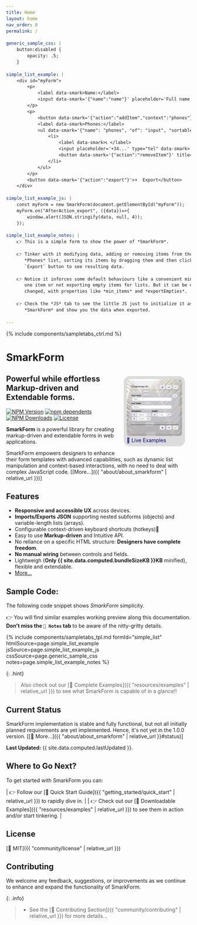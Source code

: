 ```yaml
---
title: Home
layout: home
nav_order: 0
permalink: /

generic_sample_css: |
    button:disabled {
        opacity: .5;
    }

simple_list_example: |
    <div id="myForm">
        <p>
            <label data-smark>Name:</label>
            <input data-smark='{"name":"name"}' placeholder='Full name' type="tel">
        </p>
        <p>
            <button data-smark='{"action":"addItem","context":"phones"}' title='Add Phone'>➕ </button>
            <label data-smark>Phones:</label>
            <ul data-smark='{"name": "phones", "of": "input", "sortable":true, "max_items":5, "exportEmpties": true}'>
                <li>
                    <label data-smark>📞 </label>
                    <input placeholder='+34...' type="tel" data-smark>
                    <button data-smark='{"action":"removeItem"}' title='Remove Phone'>❌</button>
                </li>
            </ul>
        </p>
        <button data-smark='{"action":"export"}'>⬇️  Export</button>
    </div>

simple_list_example_js: |
    const myForm = new SmarkForm(document.getElementById("myForm"));
    myForm.on("AfterAction_export", ({data})=>{
        window.alert(JSON.stringify(data, null, 4));
    });

simple_list_example_notes: |
    👉 This is a simple form to show the power of *SmarkForm*.

    👉 Tinker with it modifying data, adding or removing items from the
       *Phones* list, sorting its items by dragging them and then clicking the
       `Export` button to see resulting data.
    
    👉 Notice it inforces some default behaviours like a convenient minimum of
       one item or not exporting empty items for lists. But it can be easily
       changed, with properties like *min_items* and *exportEmpties*.

    👉 Check the *JS* tab to see the little JS just to initialize it as a
       *SmarkForm* and show you the data when exported.

---
```


{% include components/sampletabs_ctrl.md %}

<style>
.SmarkForm-Hero {
    float:right;
    max-width: 30%;
    margin: 1rem;
    background: gainsboro;
    padding: .5rem;
    border-radius: 1rem;
}
.SmarkForm-Hero img {
    border-radius: .5rem;
}
.SmarkForm-Hero a, a:hover, a:visited, a:active {
    text-decoration: none;
    color: darkblue;
}
.SmarkForm-Hero:hover {
    transform: scale(1.1,1.1) translate(-2.5%, 2.5%);
}
</style>


# SmarkForm

<div class="SmarkForm-Hero">
<a
    href='{{ "resources/examples" | relative_url }}'
    title="Click to see Live Examples..."
>
<img
    src="assets/SmarkForm_hero.png"
    alt=""
><br />
🔗 Live Examples
</a>
</div>


## Powerful while effortless Markup-driven and Extendable forms.

[![NPM Version][npm-image]][npm-url]
[![npm dependents][depends-image]][depends-url]
[![NPM Downloads][downloads-image]][downloads-url]
[![License][license-image]][license-url]
<!-- Hilighting fix: []() -->


**SmarkForm** is a powerful library for creating markup-driven and extendable
forms in web applications.

SmarkForm empowers designers to enhance their form templates with advanced
capabilities, such as dynamic list manipulation and context-based interactions,
with no need to deal with complex JavaScript code. \[[More...]({{
    "about/about_smarkform" | relative_url }})\]


## Features

  * **Responsive and accessible UX** across devices.
  * **Imports/Exports JSON** supporting nested subforms (objects) and
    variable-length lists (arrays).
  * Configurable context-driven keyboard shortcuts (hotkeys)
  * Easy to use **Markup-driven** and Intuitive API.
  * No reliance on a specific HTML structure: **Designers have complete freedom**.
  * **No manual wiring** between controls and fields.
  * Lightweigh (**Only {{ site.data.computed.bundleSizeKB }}KB** minified), flexible and extendable.
  * [More...](https://smarkform.bitifet.net/about/features)


## Sample Code:

The following code snippet shows *SmarkForm* simplicity.

👉 You will find similar examples working preview along this documentation.
**Don't miss the `📝 Notes` tab** to be aware of the nitty-gritty details.

{% include components/sampletabs_tpl.md
   formId="simple_list"
   htmlSource=page.simple_list_example
   jsSource=page.simple_list_example_js
   cssSource=page.generic_sample_css
   notes=page.simple_list_example_notes
%}

{: .hint}
> Also check out our
> [🔗 Complete Examples]({{ "resources/examples" | relative_url }})
> to see what SmarkForm is capable of in a glance!!


## Current Status

SmarkForm implementation is stable and fully functional, but not all initially
planned requirements are yet implemented. Hence, it's not yet in the 1.0.0
version. \[[🔗 More...]({{ "about/about_smarkform" | relative_url }}#status)\]

**Last Updated:** {{ site.data.computed.lastUpdated }}.


## Where to Go Next?

To get started with SmarkForm you can:


| 👉 Follow our [🔗 Quick Start Guide]({{ "getting_started/quick_start" | relative_url }}) to rapidly dive in. |
| 👉 Check out our [🔗 Downloadable Examples]({{ "resources/examples" | relative_url }}) to see them in action and/or start tinkering. |



## License

[🔗 MIT]({{ "community/license" | relative_url }})


## Contributing

We welcome any feedback, suggestions, or improvements as we continue to enhance
and expand the functionality of SmarkForm.


{: .info}
>   * See the [🔗 Contributing Section]({{ "community/contributing" | relative_url }})
>     for more details...


[npm-image]: https://img.shields.io/npm/v/smarkform.svg
[npm-url]: https://npmjs.org/package/smarkform
[depends-image]: https://badgen.net/npm/dependents/smarkform
[depends-url]: https://www.npmjs.com/package/smarkform?activeTab=dependents
[downloads-image]: https://img.shields.io/npm/dm/smarkform.svg
[downloads-url]: https://npmjs.org/package/smarkform
[license-image]: https://img.shields.io/badge/license-MIT-brightgreen.svg
[license-url]: https://opensource.org/licenses/MIT
